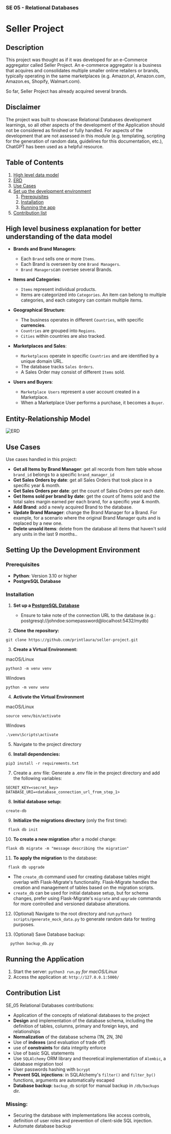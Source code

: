 ### SE 05 - Relational Databases

# Seller Project

## Description
This project was thought as if it was developed for an e-Commerce aggregator called Seller Project. An e-commerce aggregator is a business that acquires and consolidates multiple smaller online retailers or brands, typically operating in the same marketplaces (e.g. Amazon.pl, Amazon.com, Amazon.es, Shopify, Walmart.com).

So far, Seller Project has already acquired several brands. 

## Disclaimer
The project was built to showcase Relational Databases development learnings, so all other aspects of the development of the Application should not be considered as finished or fully handled.
For aspects of the development that are not assessed in this module (e.g. templating, scripting for the generation of random data, guidelines for this documentation, etc.), ChatGPT has been used as a helpful resource.

## Table of Contents

1. [High level data model](#high-level-business-explanation-for-better-understanding-of-the-data-model)
1. [ERD](#entity-relationship-model)
1. [Use Cases](#use-cases)
1. [Set up the development environment](#setting-up-the-development-environment)
   1. [Prerequisites](#prerequisites)
   1. [Installation](#installation)
   1. [Running the app](#running-the-application)
1. [Contribution list](#contribution-list)

## High level business explanation for better understanding of the data model
- **Brands and Brand Managers**:
  - Each `Brand` sells one or more `Items`.
  - Each Brand is overseen by one `Brand Managers`.
  - `Brand Managers`can oversee several Brands.

- **Items and Categories**:
  - `Items` represent individual products.
  - Items are categorized into `Categories`. An item can belong to multiple categories, and each category can contain multiple items.

- **Geographical Structure**:
  - The business operates in different `Countries`, with specific **currencies**.
  - `Countries` are grouped into `Regions`.
  - `Cities` within countries are also tracked.

- **Marketplaces and Sales**:
  - `Marketplaces` operate in specific `Countries` and are identified by a unique domain URL.
  - The database tracks `Sales Orders`.
  - A Sales Order may consist of different `Items` sold.

- **Users and Buyers**:
  - `Marketplace Users` represent a user account created in a Marketplace.
  - When a Marketplace User performs a purchase, it becomes a `Buyer`. 


## Entity-Relationship Model
![ERD](ERD.png)


## Use Cases
Use cases handled in this project:
- **Get all Items by Brand Manager**: get all records from Item table whose `brand_id` belongs to a specific `brand_manager_id`
- **Get Sales Orders by date**: get all Sales Orders that took place in a specific year & month.
- **Get Sales Orders per date**: get the count of Sales Orders per each date.
- **Get Items sold per brand by date**: get the count of Items sold and the total sales margin earned per each brand, for a specific year & month.
- **Add Brand**: add a newly acquired Brand to the database.
- **Update Brand Manager**: change the Brand Manager for a Brand. For example, for a scenario where the original Brand Manager quits and is replaced by a new one.
- **Delete unsold items**: delete from the database all items that haven't sold any units in the last 9 months..

## Setting Up the Development Environment


### Prerequisites
- **Python**: Version 3.10 or higher
- **PostgreSQL Database**

### Installation

1. **Set up a [PostgreSQL Database](https://www.postgresql.org/docs/current/tutorial-install.html)**

   - Ensure to take note of the connection URL to the database (e.g.: postgresql://johndoe:somepassword@localhost:5432/mydb)

2. **Clone the repository:** 

```shell
git clone https://github.com/printlaura/seller-project.git
```

3. **Create a Virtual Environment:**

macOS/Linux
```shell
python3 -m venv venv
```
Windows
```shell
python -m venv venv
```

4. **Activate the Virtual Environment**

macOS/Linux
```shell
source venv/bin/activate

```
Windows
```shell
.\venv\Scripts\activate
```

5. Navigate to the project directory

6. **Install dependencies:** 

```shell
pip3 install -r requirements.txt
```

7. Create a .env file: Generate a .env file in the project directory and add the following variables: 

```shell
SECRET_KEY=<secret_key>
DATABASE_URI=<database_connection_url_from_step_1>
```

8. **Initial database setup:** 

```shell 
create-db
```

9. **Initialize the migrations directory** (only the first time):

```shell
 flask db init
```

10. **To create a new migration** after a model change: 

```shell
flask db migrate -m "message describing the migration"
```

11. **To apply the migration** to the database:

```shell
 flask db upgrade
```

   - The `create_db` command used for creating database tables might overlap with Flask-Migrate's functionality. Flask-Migrate handles the creation and management of tables based on the migration scripts. 
   - `create_db` can be used for initial database setup, but for schema changes, prefer using Flask-Migrate's `migrate` and `upgrade` commands for more controlled and versioned database alterations.
12. (Optional) Navigate to the root directory and run `python3 scripts/generate_mock_data.py` to generate random data for testing purposes.

13. (Optional) Save Database backup:

```shell
  python backup_db.py
```

## Running the Application

1. Start the server: `python3 run.py` *for macOS/Linux*
2. Access the application at: `http://127.0.0.1:5000/`

## Contribution List
SE_05 Relational Databases contributions:

 - Application of the concepts of relational databases to the project
 - **Design** and implementation of the database schema, including the definition of tables, columns, primary and foreign keys, and relationships
 - **Normalization** of the database schema (1N, 2N, 3N)
- Use of **indexes** (and evaluation of trade off)
 - use of **constraints** for data integrity enforce
 - Use of basic SQL statements
 - Use `SQLAlchemy` ORM library and theoretical implementation of `Alembic`, a database migration tool
 - User passwords hashing with `bcrypt`
 - **Prevent SQL injections**: in SQLAlchemy's `filter()` and `filter_by()` functions, arguments are automatically escaped
- **Database backup**: `backup_db` script for manual backup in `/db/backups` dir.

### Missing:
- Securing the database with implementations like access controls, definition of user roles and prevention of client-side SQL injection.
- Automate database backup

